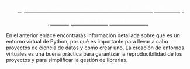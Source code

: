 <div style="text-align: center;">
<a href="https://medium.com/@santiagovahos/qué-es-un-entorno-virtual-de-python-y-por-qué-es-importante-9aff606f4414" target="_blank"> <span style="font-family: Consolas; font-size: 30px; color: white">¿Qué es un entorno virtual de Python y por qué es importante? </span></a>
</div>
<p>En el anterior enlace encontrarás información detallada sobre qué es un entorno virtual de Python, por qué es importante para llevar a cabo proyectos de ciencia de datos y como crear uno. La creación de entornos virtuales es una buena práctica para garantizar la reproducibilidad de los proyectos y para simplificar la gestión de librerias. </p>
